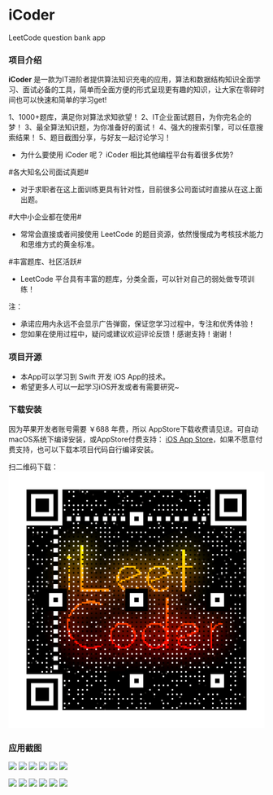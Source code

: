 # iCoder
LeetCode question bank  app

### 项目介绍
**iCoder** 是一款为IT进阶者提供算法知识充电的应用，算法和数据结构知识全面学习、面试必备的工具，简单而全面方便的形式呈现更有趣的知识，让大家在零碎时间也可以快速和简单的学习get! 

1、1000+题库，满足你对算法求知欲望！
2、IT企业面试题目，为你完名企的梦！
3、最全算法知识题，为你准备好的面试！
4、强大的搜索引擎，可以任意搜索结果！
5、题目截图分享，与好友一起讨论学习！


- 为什么要使用 iCoder 呢？
iCoder 相比其他编程平台有着很多优势?

#各大知名公司面试真题# 
- 对于求职者在这上面训练更具有针对性，目前很多公司面试时直接从在这上面出题。

#大中小企业都在使用# 
- 常常会直接或者间接使用 LeetCode 的题目资源，依然慢慢成为考核技术能力和思维方式的黄金标准。

#丰富题库、社区活跃# 
- LeetCode 平台具有丰富的题库，分类全面，可以针对自己的弱处做专项训练！



注：
- 承诺应用内永远不会显示广告弹窗，保证您学习过程中，专注和优秀体验！
- 您如果在使用过程中，疑问或建议欢迎评论反馈！感谢支持！谢谢！



### 项目开源
- 本App可以学习到 Swift 开发 iOS App的技术。
- 希望更多人可以一起学习iOS开发或者有需要研究~


### 下载安装
因为苹果开发者账号需要 ￥688 年费，所以 AppStore下载收费请见谅。可自动macOS系统下编译安装，或AppStore付费支持： [iOS App Store](https://itunes.apple.com/cn/app/iCoder/id1458259471?l=zh&ls=1&mt=8)，如果不愿意付费支持，也可以下载本项目代码自行编译安装。

扫二维码下载：
![](screenshot/iCoder-qrcode.png)


### 应用截图
![](screenshot/01.png)
![](screenshot/02.png)
![](screenshot/03.png)
![](screenshot/04.png)
![](screenshot/05.png)
![](screenshot/06.png)

![](screenshot/en-01.png)
![](screenshot/en-02.png)
![](screenshot/en-03.png)
![](screenshot/en-04.png)
![](screenshot/en-05.png)
![](screenshot/en-06.png)
